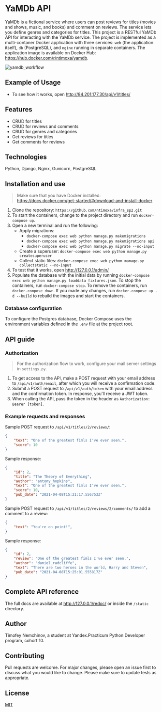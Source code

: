 # YaMDb API
YaMDb is a fictional service where users can post reviews for titles (movies and shows, music, and books) and comment on reviews. The service lets you define genres and categories for titles.
This project is a RESTful YaMDb API for interacting with the YaMDb service. The project is implemented as a multi-contaner Docker application with three services: `web` (the application itself), `db` (PostgreSQL), and `nginx` running in separate containers.
The application image is available on Docker Hub: https://hub.docker.com/r/ntimoxa/yamdb.

![yamdb_workflow](https://github.com/ntimoxa/yamdb_final/actions/workflows/yamdb_workflow.yml/badge.svg)


## Example of Usage
- To see how it works, open http://84.201.177.30/api/v1/titles/


## Features
- CRUD for titles
- CRUD for reviews and comments
- CRUD for genres and categories
- Get reviews for titles
- Get comments for reviews


## Technologies
Python, Django, Nginx, Gunicorn, PostgreSQL


## Installation and use
> Make sure that you have Docker installed: https://docs.docker.com/get-started/#download-and-install-docker
1. Clone the repository: `https://github.com/ntimoxa/infra_sp2.git`
2. To start the containers, change to the project directory and run `docker-compose up`.
3. Open a new terminal and run the following:
   - Apply migrations:
     - `docker-compose exec web python manage.py makemigrations`
     - `docker-compose exec web python manage.py makemigrations api`
     - `docker-compose exec web python manage.py migrate --no-input`
   - Create a superuser: `docker-compose exec web python manage.py createsuperuser`
   - Collect static files: `docker-compose exec web python manage.py collectstatic --no-input`
4. To test that it works, open http://127.0.0.1/admin/
5. Populate the database with the initial data by running `docker-compose exec web python manage.py loaddata fixtures.json`.
To stop the containers, run `docker-compose stop`.
To remove the containers, run `docker-compose down`.
If you made any changes, run `docker-compose up -d --build` to rebuild the images and start the containers.


### Database configuration
To configure the Postgres database, Docker Compose uses the environment variables defined in the `.env` file at the project root.


## API guide
### Authorization
> For the authorization flow to work, configure your mail server settings in `settings.py`.
1. To get access to the API, make a POST request with your email address to `/api/v1/auth/email`, after which you will receive a confirmation code.
2. Submit a POST request to `/api/v1/auth/token` with your email address and the confirmation token. In response, you'll receive a JWT token.
3. When calling the API, pass the token in the header as `Authorization: Bearer [token]`.


### Example requests and responses
Sample POST request to `/api/v1/titles/2/reviews/`:
```json
{
	"text": "One of the greatest fimls I've ever seen.",
	"score": 10
}
```
Sample response:
```json
{
	"id": 2,
	"title": "The Theory of Everything",
	"author": "antony_hopkins",
	"text": "One of the greatest fimls I've ever seen.",
	"score": 10,
	"pub_date": "2021-04-08T15:21:17.556753Z"
}
```
Sample POST request to `/api/v1/titles/2/reviews/2/comments/` to add a comment to a review:
```json
{
	"text": "You're on point!",
}
```
Sample response:
```json
{
	"id": 2,
	"review": "One of the greatest fimls I've ever seen.",
	"author": "daniel_radcliffe",
	"text": "There are two heroes in the world, Harry and Steven",
	"pub_date": "2021-04-08T15:25:01.555817Z"
}
```


## Complete API reference
The full docs are available at http://127.0.0.1/redoc/ or inside the `/static` directory.


## Author
Timofey Nemchinov, a student at Yandex.Practicum Python Developer program, cohort 10.


## Contributing
Pull requests are welcome. For major changes, please open an issue first to discuss what you would like to change.
Please make sure to update tests as appropriate.


## License
[MIT](https://choosealicense.com/licenses/mit/)